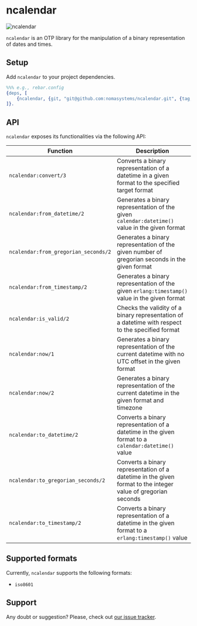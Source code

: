 # ncalendar

![ncalendar](https://github.com/nomasystems/ncalendar/actions/workflows/build.yml/badge.svg)

`ncalendar` is an OTP library for the manipulation of a binary representation of dates and times.

## Setup

Add `ncalendar` to your project dependencies.

```erl
%%% e.g., rebar.config
{deps, [
    {ncalendar, {git, "git@github.com:nomasystems/ncalendar.git", {tag, "0.1.0"}}}
]}.
```

## API

`ncalendar` exposes its functionalities via the following API:

| Function | Description |
| --------  | ------------ |
| `ncalendar:convert/3` | Converts a binary representation of a datetime in a given format to the specified target format |
| `ncalendar:from_datetime/2` | Generates a binary representation of the given `calendar:datetime()` value in the given format |
| `ncalendar:from_gregorian_seconds/2` | Generates a binary representation of the given number of gregorian seconds in the given format |
| `ncalendar:from_timestamp/2` | Generates a binary representation of the given `erlang:timestamp()` value in the given format |
| `ncalendar:is_valid/2` | Checks the validity of a binary representation of a datetime with respect to the specified format |
| `ncalendar:now/1` | Generates a binary representation of the current datetime with no UTC offset in the given format |
| `ncalendar:now/2` | Generates a binary representation of the current datetime in the given format and timezone |
| `ncalendar:to_datetime/2` | Converts a binary representation of a datetime in the given format to a `calendar:datetime()` value |
| `ncalendar:to_gregorian_seconds/2` | Converts a binary representation of a datetime in the given format to the integer value of gregorian seconds |
| `ncalendar:to_timestamp/2` | Converts a binary representation of a datetime in the given format to a `erlang:timestamp()` value |

## Supported formats

Currently, `ncalendar` supports the following formats:
- `iso8601`

## Support

Any doubt or suggestion? Please, check out [our issue tracker](https://github.com/nomasystems/ncalendar/issues).
